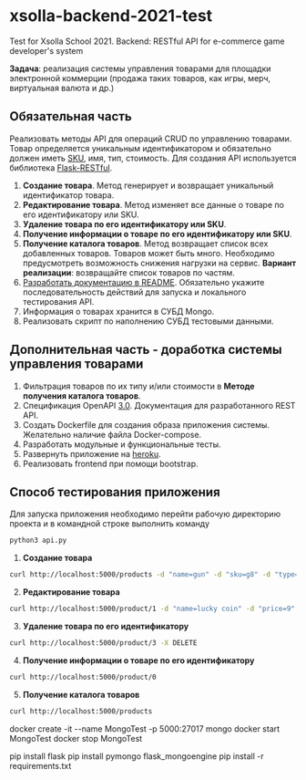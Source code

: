 # xsolla-backend-2021-test

Test for Xsolla School 2021. Backend: RESTful API for e-commerce game developer's system 

**Задача**: реализация системы управления товарами для площадки электронной коммерции (продажа таких товаров, как игры, мерч, виртуальная валюта и др.)

## Обязательная часть

Реализовать методы API для операций CRUD по управлению товарами. Товар определяется уникальным идентификатором и обязательно должен иметь [SKU](https://ru.wikipedia.org/wiki/SKU), имя, тип, стоимость. Для создания API используется библиотека [Flask-RESTful](https://flask-restful.readthedocs.io/en/latest/index.html).

1. **Создание товара**. Метод генерирует и возвращает уникальный идентификатор товара.
2. **Редактирование товара**. Метод изменяет все данные о товаре по его идентификатору или SKU.
3. **Удаление товара по его идентификатору или SKU**.
4. **Получение информации о товаре по его идентификатору или SKU**.
5. **Получение каталога товаров**. Метод возвращает список всех добавленных товаров. Товаров может быть много. Необходимо предусмотреть возможность снижения нагрузки на сервис. **Вариант реализации**: возвращайте список товаров по частям.
6. [Разработать документацию в README](https://medium.com/xsolla-tech/tips-to-help-developer-improve-their-test-tasks-69d5a3b948d3). Обязательно укажите последовательность действий для запуска и локального тестирования API.
7. Информация о товарах хранится в СУБД Mongo.
8. Реализовать скрипт по наполнению СУБД тестовыми данными.

## Дополнительная часть - доработка системы управления товарами

1. Фильтрация товаров по их типу и/или стоимости в **Методе получения каталога товаров**.
2. Спецификация OpenAPI [3.0](https://swagger.io/specification/). Документация для разработанного REST API.
3. Создать Dockerfile для создания образа приложения системы. Желательно наличие файла Docker-compose.
4. Разработать модульные и функциональные тесты.
5. Развернуть приложение на [heroku](https://www.heroku.com/).
6. Реализовать frontend при помощи bootstrap.

## Способ тестирования приложения

Для запуска приложения необходимо перейти рабочую директорию проекта и в командной строке выполнить команду

```bash
python3 api.py
```

1. **Создание товара**

```bash
curl http://localhost:5000/products -d "name=gun" -d "sku=g8" -d "type=item" -d "price=3" -X POST
```

2. **Редактирование товара**

```bash
curl http://localhost:5000/product/1 -d "name=lucky coin" -d "price=9" -X PUT
```

3. **Удаление товара по его идентификатору** 

```bash
curl http://localhost:5000/product/3 -X DELETE
```

4. **Получение информации о товаре по его идентификатору**

```bash
curl http://localhost:5000/product/0
```

5. **Получение каталога товаров**

```bash
curl http://localhost:5000/products
```


docker create -it --name MongoTest -p 5000:27017 mongo
docker start MongoTest
docker stop MongoTest

pip install flask
pip install pymongo
flask_mongoengine
pip install -r requirements.txt